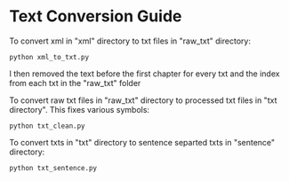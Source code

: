 # Text Conversion Guide
To convert xml in "xml" directory to txt files in "raw_txt" directory:

```
python xml_to_txt.py
```
I then removed the text before the first chapter for every txt and the index from each txt in the "raw_txt" folder

To convert raw txt files in "raw_txt" directory to processed txt files in "txt directory". This fixes various symbols:

```
python txt_clean.py
```
To convert txts in "txt" directory to sentence separted txts in "sentence" directory:

```
python txt_sentence.py
```